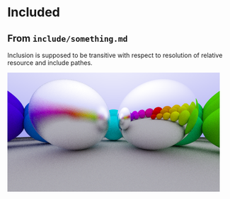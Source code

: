 # Included

## From `include/something.md`

Inclusion is supposed to be transitive with respect to resolution of relative resource and include pathes.

![A simple metal material (Image taken from [CGG](https://tramberend.beuth-hochschule.de/course/sommer-2017/cgg/)).](06-metal.png)
